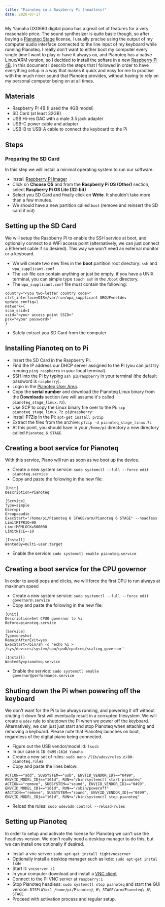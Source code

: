 ```yaml
---
title: "Pianoteq in a Raspberry Pi (headless)"
date: 2020-07-17
---
```

My Yamaha DXG660 digital piano has a great set of features for a very reasonable price.
The sound synthesizer is quite basic though, so after buying a [Pianoteq Stage](https://www.modartt.com/pianoteq) 
license, I usually pracise using the output of my computer audio interface connected to the line input of my keyboard while running Pianoteq.
I really don't want to either boot my computer every single time I want to play or have it always on, and Pianoteq has a 
native Linux/ARM version, so I decided to install the softare in a new [Raspberry Pi 4B](https://www.raspberrypi.org/products/raspberry-pi-4-model-b/). 
In this document I describ the steps that I followed in order to have everything setup in a way that makes it quick and easy for me to practise with the much nicer sound that Pianoteq provides, without having to rely on my personal computer being on at all times.

## Materials
* Raspberry PI 4B (I used the 4GB model)
* SD Card (at least 32GB)
* USB Hi-res DAC with a male 3.5 jack adapter
* USB-C power cable and adapter
* USB-B to USB-A cable to connect the keyboard to the Pi

## Steps

### Preparing the SD Card
In this step we will install a minimal operating system to run our software.

* Install [Raspberry Pi Imager](https://www.raspberrypi.org/downloads/) 
* Click on **Choose OS** and from the **Raspberry Pi OS (Other)** section, select **Raspberry Pi OS Lite (32-bit)**
* Select you SD Card and finally click on **Write**. It shouldn't take more than a few minutes.
* We should have a new partition called `boot` (remove and reinsert the SD card if not)

## Setting up the SD Card
We will setup the Raspberry Pi to enable the SSH service at boot, and optionally connect to a WiFi access point
(alternatively, we can just connect a Ethernet cable if so desired). This way we won't need an external monitor or a 
keyboard.

* We will create two new files in the **boot** partition root directory: `ssh` and `wpa_supplicant.conf`
* The `ssh` file can contain anything or just be empty, if you have a UNIX terminal, you can simple type `touch ssh` in the `/boot` directory.
* The `wpa_supplicant.conf` file must contain the following:

```
country="<you two-letter country code>"
ctrl_interface=DIR=/var/run/wpa_supplicant GROUP=netdev
update_config=1
network={
scan_ssid=1
ssid="<your access point SSID>"
psk="<your password>"
}
```
* Safely extract you SD Card from the computer

## Installing Pianoteq on to Pi
* Insert the SD Card in the Raspberry Pi.
* Find the IP address our DHCP server assigned to the Pi (you can just try running `ping raspberry` in your local terminal).
* SSH into the Pi by typing `ssh pi@raspberry` in your terminal (the default password is `raspberry`).
* Login in the [Pianoteq User Area](https://www.modartt.com/user_area).
* Copy the **serial number** and download the Pianoteq Linux binary from the **Downloads** section (we will assume it's called `pianoteq_stage_linux.7z`).
* Use SCP to copy the Linux binary file over to the Pi: `scp pianoteq_stage_linux.7z pi@raspberry:`
* Install P7Zip in the Pi: `apt-get install p7zip`
* Extract the files from the archive: `p7zip -d pianoteq_stage_linux.7z`
* At this point, you should have in your `/home/pi` directory a new directory called `Pianoteq 6 STAGE`. 

## Creating a boot service for Pianoteq
With this service, Piano will run as soon as we boot up the device.

* Create a new system service: `sudo systemctl --full --force edit pianoteq.service`
* Copy and paste the following in the new file:

```
[Unit]
Description=Pianoteq

[Service]
Type=simple
User=pi
Group=audio
ExecStart="/home/pi/Pianoteq 6 STAGE/arm/Pianoteq 6 STAGE" --headless
LimitRTPRIO=90
LimitMEMLOCK=500000
LimitNICE=-10

[Install]
WantedBy=multi-user.target
```
* Enable the service: `sudo systemctl enable pianoteq.service`

## Creating a boot service for the CPU governor
In order to avoid pops and clicks, we will force the first CPU to run always at maximum speed
* Create a new system service: `sudo systemctl --full --force edit governor@.service`
* Copy and paste the following in the new file:

```
[Unit]
Description=Set CPU0 governor to %i
Before=pianoteq.service

[Service]
Type=oneshot
RemainAfterExit=yes
ExecStart=/bin/sh -c 'echo %i > /sys/devices/system/cpu/cpu0/cpufreq/scaling_governor'

[Install]
WantedBy=pianoteq.service
```
* Enable the service: `sudo systemctl enable governor@performance.service`

## Shuting down the Pi when powering off the keyboard
We don't want for the Pi to be always running, and powering it off without shuting it down first will eventually result in a corrupted filesystem. 
We will create a `udev` rule to shutdown the Pi when we power off the keyboard. Alternatively, we can just just start and stop Pianoteq when attaching and removing a keyboard. Please note that Pianoteq launches on boot, regardless of the digital piano being connected.

* Figure out the USB vendor/model id: `lsusb`
* In our case is `ID 0499:161d Yamaha`
* Create a new set of rules: `sudo nano /lib/udev/rules.d/80-pianoteq.rules`
* Copy and paste the lines below:

```
ACTION=="add", SUBSYSTEM=="usb", ENV{ID_VENDOR_ID}=="0499", ENV{ID_MODEL_ID}=="161d", RUN+="/bin/systemctl start pianoteq"
ACTION=="remove", SUBSYSTEM=="sound", ENV{ID_VENDOR_ID}=="0499", ENV{ID_MODEL_ID}=="161d", RUN+="/sbin/poweroff"
#ACTION=="remove", SUBSYSTEM=="sound", ENV{ID_VENDOR_ID}=="0499", ENV{ID_MODEL_ID}=="161d", RUN+="/bin/systemctl stop pianoteq"
```
* Reload the rules: `sudo udevadm control --reload-rules`

## Setting up Pianoteq
In order to setup and activate the license for Pianoteq we can't use the headless version. 
We don't really need a desktop manager to do this, but we can install one optionally if desired. 

* Install a vnc server: `sudo apt-get install tightvncserver`
* Optionally install a desktop manager such as lxde: `sudo apt-get instal lxde`
* Start it: `vncserver :1`
* In your computer download and install a [VNC client](https://www.realvnc.com/en/connect/download/viewer/)
* Connect to the Pi VNC server at `raspberry:1`
* Stop Pianoteq headless: `sudo systemctl stop pianoteq` and start the GUI version: `DISPLAY=:1 /home/pi/Pianoteq\ 6\ STAGE/arm/Pianoteq\ 6\ STAGE`
* Proceed with activation process and regular setup.

